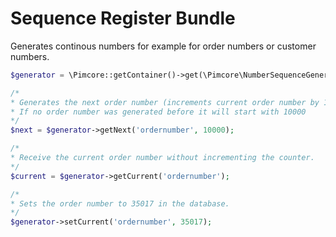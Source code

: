 # Sequence Register Bundle

Generates continous numbers for example for order numbers or customer numbers.

```php
$generator = \Pimcore::getContainer()->get(\Pimcore\NumberSequenceGeneratorBundle\Generator::class);

/*
* Generates the next order number (increments current order number by 1)
* If no order number was generated before it will start with 10000
*/
$next = $generator->getNext('ordernumber', 10000);

/*
* Receive the current order number without incrementing the counter.
*/
$current = $generator->getCurrent('ordernumber');

/*
* Sets the order number to 35017 in the database.
*/
$generator->setCurrent('ordernumber', 35017);
```
